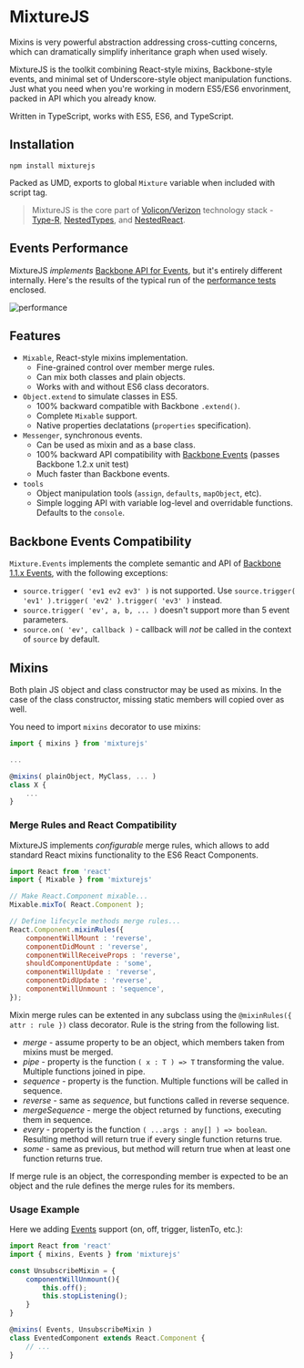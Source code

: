 # MixtureJS

Mixins is very powerful abstraction addressing cross-cutting concerns, which can dramatically simplify inheritance graph when used wisely.

MixtureJS is the toolkit combining React-style mixins, Backbone-style events, and minimal set of Underscore-style object manipulation functions. Just what you need when you're working in modern ES5/ES6 envorinment, packed in API which you already know.

Written in TypeScript, works with ES5, ES6, and TypeScript.

## Installation

`npm install mixturejs`

Packed as UMD, exports to global `Mixture` variable when included with script tag.

> MixtureJS is the core part of [Volicon/Verizon](http://www.volicon.com/) technology stack - [Type-R](https://github.com/Volicon/Type-R), [NestedTypes](https://github.com/Volicon/NestedTypes), and [NestedReact](https://github.com/Volicon/NestedReact).

## Events Performance

MixtureJS _implements_ [Backbone API for Events](http://backbonejs.org/#Events), but it's entirely different internally. Here's the results of the typical
run of the [performance tests](https://github.com/Volicon/mixturejs/tree/master/tests) enclosed.

![performance](https://raw.githubusercontent.com/Volicon/mixturejs/master/perf-chart.jpg)

## Features

- `Mixable`, React-style mixins implementation.
    - Fine-grained control over member merge rules.
    - Can mix both classes and plain objects.
    - Works with and without ES6 class decorators.
- `Object.extend` to simulate classes in ES5.
    - 100% backward compatible with Backbone `.extend()`.
    - Complete `Mixable` support.
    - Native properties declatations (`properties` specification).
- `Messenger`, synchronous events.
    - Can be used as mixin and as a base class.
    - 100% backward API compatibility with [Backbone Events](http://backbonejs.org/#Events) (passes Backbone 1.2.x unit test)
    - Much faster than Backbone events.
- `tools`
    - Object manipulation tools (`assign`, `defaults`, `mapObject`, etc).
    - Simple logging API with variable log-level and overridable functions. Defaults to the `console`.

## Backbone Events Compatibility

`Mixture.Events` implements the complete semantic and API of [Backbone 1.1.x Events](http://backbonejs.org/#Events), with the following exceptions:

- `source.trigger( 'ev1 ev2 ev3' )` is not supported. Use `source.trigger( 'ev1' ).trigger( 'ev2' ).trigger( 'ev3' )` instead.
- `source.trigger( 'ev', a, b, ... )` doesn't support more than 5 event parameters.
- `source.on( 'ev', callback )` - callback will _not_ be called in the context of `source` by default.

## Mixins

Both plain JS object and class constructor may be used as mixins. In the case of the class constructor, missing static members will copied over as well.

You need to import `mixins` decorator to use mixins:

```javascript
import { mixins } from 'mixturejs'

...

@mixins( plainObject, MyClass, ... )
class X {
    ...
}
```

### Merge Rules and React Compatibility

MixtureJS implements _configurable_ merge rules, which allows to add standard React mixins functionality to the ES6 React Components.

```javascript
import React from 'react'
import { Mixable } from 'mixturejs'

// Make React.Component mixable...
Mixable.mixTo( React.Component );

// Define lifecycle methods merge rules...
React.Component.mixinRules({
    componentWillMount : 'reverse',
    componentDidMount : 'reverse',
    componentWillReceiveProps : 'reverse',
    shouldComponentUpdate : 'some',
    componentWillUpdate : 'reverse',
    componentDidUpdate : 'reverse',
    componentWillUnmount : 'sequence',
});
```

Mixin merge rules can be extented in any subclass using the `@mixinRules({ attr : rule })` class decorator. Rule is the string from the following list.

- *merge* - assume property to be an object, which members taken from mixins must be merged.
- *pipe* - property is the function `( x : T ) => T` transforming the value. Multiple functions joined in pipe.
- *sequence* - property is the function. Multiple functions will be called in sequence.
- *reverse* - same as *sequence*, but functions called in reverse sequence.
- *mergeSequence* - merge the object returned by functions, executing them in sequence.
- *every* - property is the function `( ...args : any[] ) => boolean`. Resulting method will return true if every single function returns true.
- *some* - same as previous, but method will return true when at least one function returns true.

If merge rule is an object, the corresponding member is expected to be an object and the rule defines the merge rules for its members.

### Usage Example

Here we adding [Events](http://backbonejs.org/#Events) support (on, off, trigger, listenTo, etc.):

```javascript
import React from 'react'
import { mixins, Events } from 'mixturejs'

const UnsubscribeMixin = {
    componentWillUnmount(){
        this.off();
        this.stopListening();
    }
}

@mixins( Events, UnsubscribeMixin )
class EventedComponent extends React.Component {
    // ...
}
```